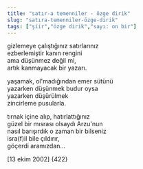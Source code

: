 ```yaml
---
title: "satır-a temenniler - özge dirik"
slug: "satıra-temenniler-özge-dirik"
tags: ["şiir","özge dirik","sayı: on bir"]
---
```


gizlemeye çalıştığınız satırlarınız  
ezberlemiştir kanın rengini  
ama düşünmez değil mi,  
artık kanmayacak bir yazarı.

yaşamak, ol'madığından emer sütünü  
yazarken düşünmek budur oysa  
yazarken düşürülmek  
zincirleme pusularla.

tırnak içine alıp, hatırlattığınız  
güzel bir mısrası olsaydı Arzu'nun  
nasıl barışırdık o zaman bir bilseniz  
isra(f)il bile çıldırır,  
göçerdi aramızdan...

\[13 ekim 2002\] {422}

